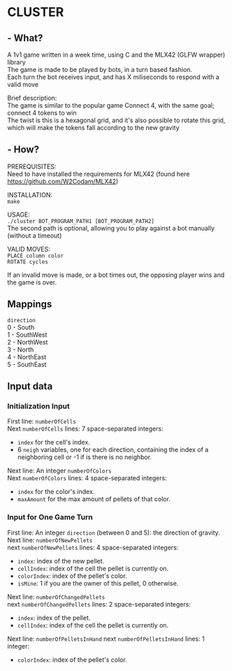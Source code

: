 # CLUSTER

## - What?
A 1v1 game written in a week time, using C and the MLX42 (GLFW wrapper) library  
The game is made to be played by bots, in a turn based fashion.  
Each turn the bot receives input, and has X miliseconds to respond with a valid move  

Brief description:  
The game is similar to the popular game Connect 4, with the same goal; connect 4 tokens to win  
The twist is this is a hexagonal grid, and it's also possible to rotate this grid, which will make the tokens fall according to the new gravity

## - How?
PREREQUISITES:  
Need to have installed the requirements for MLX42 (found here https://github.com/W2Codam/MLX42)

INSTALLATION:  
`make`

USAGE:  
`./cluster BOT_PROGRAM_PATH1 [BOT_PROGRAM_PATH2]`  
The second path is optional, allowing you to play against a bot manually (without a timeout)

VALID MOVES:  
`PLACE column color`  
`ROTATE cycles`

If an invalid move is made, or a bot times out, the opposing player wins and the game is over.

## Mappings
`direction`  
0 - South  
1 - SouthWest  
2 - NorthWest  
3 - North  
4 - NorthEast  
5 - SouthEast  
## Input data

### Initialization Input

First line: `numberOfCells`  
Next `numberOfCells` lines: 7 space-separated integers:  
- `index` for the cell's index.  
- 6 `neigh` variables, one for each direction, containing the index of a neighboring cell or -1 if is there is no neighbor.  

Next line: An integer `numberOfColors`  
Next `numberOfColors` lines: 4 space-separated integers:
- `index` for the color's index.  
- `maxAmount` for the max amount of pellets of that color.  

### Input for One Game Turn
First line: An integer `direction` (between 0 and 5): the direction of gravity.  
Next line: `numberOfNewPellets`  
next `numberOfNewPellets` lines: 4 space-separated integers:  
- `index`: index of the new pellet.  
- `cellIndex`: index of the cell the pellet is currently on.  
- `colorIndex`: index of the pellet's color.  
- `isMine`: 1 if you are the owner of this pellet, 0 otherwise.

Next line: `numberOfChangedPellets`  
next `numberOfChangedPellets` lines: 2 space-separated integers:  
- `index`: index of the pellet.   
- `cellIndex`: index of the cell the pellet is currently on.  

Next line: `numberOfPelletsInHand`
next `numberOfPelletsInHand` lines: 1 integer:
- `colorIndex`: index of the pellet's color.
